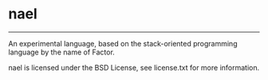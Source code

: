 nael
====
---
An experimental language, based on the stack-oriented programming language by the name of Factor.

nael is licensed under the BSD License, see license.txt for more information.